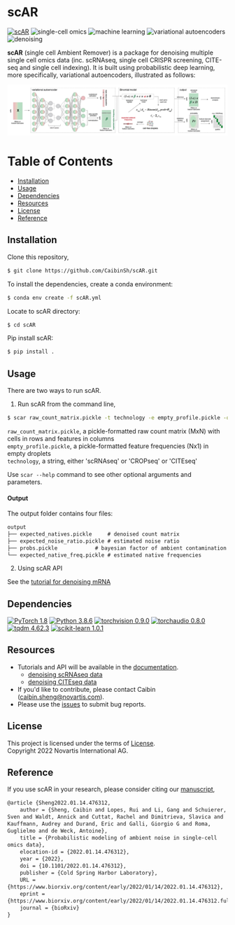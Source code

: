 # scAR  

[![scAR](https://img.shields.io/badge/scAR-005AF0?style=for-the-badge&logo=dependabot&logoColor=white.svg)](https://github.com/CaibinSh/scAR)
![single-cell omics](https://img.shields.io/badge/single_cell_omics-005AF0?style=for-the-badge.svg)
![machine learning](https://img.shields.io/badge/machine_learning-005AF0?style=for-the-badge.svg)
![variational autoencoders](https://img.shields.io/badge/variational_autoencoders-005AF0?style=for-the-badge.svg)
![denoising](https://img.shields.io/badge/denoising-005AF0?style=for-the-badge.svg)

**scAR** (single cell Ambient Remover) is a package for denoising multiple single cell omics data (inc. scRNAseq, single cell CRISPR screening, CITE-seq and single cell indexing). It is built using probabilistic deep learning, more specifically, variational autoencoders, illustrated as follows:

<img src='docs/img/overview_scAR.png' width="1200">


# Table of Contents

- [Installation](#Installation)
- [Usage](#Usage)
- [Dependencies](#Dependencies)
- [Resources](#Resources)
- [License](#License)
- [Reference](#Reference)

## Installation

Clone this repository,

```sh
$ git clone https://github.com/CaibinSh/scAR.git
```

To install the dependencies, create a conda environment:
```sh
$ conda env create -f scAR.yml
```

Locate to scAR directory:

```sh
$ cd scAR
```

Pip install scAR:

```sh
$ pip install .
```

## Usage

There are two ways to run scAR.

1) Run scAR from the command line,
```sh
$ scar raw_count_matrix.pickle -t technology -e empty_profile.pickle -o output
```

`raw_count_matrix.pickle`, a pickle-formatted raw count matrix (MxN) with cells in rows and features in columns  
`empty_profile.pickle`, a pickle-formatted feature frequencies (Nx1) in empty droplets  
`technology`, a string, either 'scRNAseq' or 'CROPseq' or 'CITEseq'

Use `scar --help` command to see other optional arguments and parameters.

#### Output

The output folder contains four files:   

	output
	├── expected_natives.pickle		# denoised count matrix
	├── expected_noise_ratio.pickle	# estimated noise ratio
	├── probs.pickle			# bayesian factor of ambient contamination
	└── expected_native_freq.pickle	# estimated native frequencies

2) Using scAR API

See the [tutorial for denoising mRNA](https://github.com/CaibinSh/scAR-reproducibility/blob/main/reproducibility/scAR_tutorial_mRNA_denoising.ipynb)


## Dependencies

[![PyTorch 1.8](https://img.shields.io/badge/PyTorch-1.8.0-greeen.svg)](https://pytorch.org/)
[![Python 3.8.6](https://img.shields.io/badge/python-3.8.6-blue.svg)](https://www.python.org/)
[![torchvision 0.9.0](https://img.shields.io/badge/torchvision-0.9.0-red.svg)](https://pytorch.org/vision/stable/index.html)
[![torchaudio 0.8.0](https://img.shields.io/badge/torchaudio-0.8.0-yellow.svg)](https://pytorch.org/audio/stable/index.html)
[![tqdm 4.62.3](https://img.shields.io/badge/tqdm-4.62.3-orange.svg)](https://github.com/tqdm/tqdm)
[![scikit-learn 1.0.1](https://img.shields.io/badge/scikit_learn-1.0.1-green.svg)](https://scikit-learn.org/)

## Resources

- Tutorials and API will be available in the [documentation](docs/tutorials).
    - [denoising scRNAseq data](https://github.com/CaibinSh/scAR-reproducibility/blob/main/reproducibility/scAR_tutorial_mRNA_denoising.ipynb)
    - [denoising CITEseq data](https://github.com/CaibinSh/scAR-reproducibility/blob/main/reproducibility/scAR_tutorial_denoising_CITEseq.ipynb)
- If you'd like to contribute, please contact Caibin (caibin.sheng@novartis.com).
- Please use the [issues](https://github.com/CaibinSh/scAR/issues) to submit bug reports.

## License

This project is licensed under the terms of [License](LICENSE.txt).  
Copyright 2022 Novartis International AG.

## Reference

If you use scAR in your research, please consider citing our [manuscript](https://doi.org/10.1101/2022.01.14.476312),

```
@article {Sheng2022.01.14.476312,
	author = {Sheng, Caibin and Lopes, Rui and Li, Gang and Schuierer, Sven and Waldt, Annick and Cuttat, Rachel and Dimitrieva, Slavica and Kauffmann, Audrey and Durand, Eric and Galli, Giorgio G and Roma, Guglielmo and de Weck, Antoine},
	title = {Probabilistic modeling of ambient noise in single-cell omics data},
	elocation-id = {2022.01.14.476312},
	year = {2022},
	doi = {10.1101/2022.01.14.476312},
	publisher = {Cold Spring Harbor Laboratory},
	URL = {https://www.biorxiv.org/content/early/2022/01/14/2022.01.14.476312},
	eprint = {https://www.biorxiv.org/content/early/2022/01/14/2022.01.14.476312.full.pdf},
	journal = {bioRxiv}
}
```
